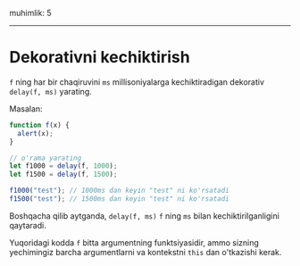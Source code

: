 muhimlik: 5

---

# Dekorativni kechiktirish

`f` ning har bir chaqiruvini `ms` millisoniyalarga kechiktiradigan dekorativ `delay(f, ms)` yarating.

Masalan:

```js
function f(x) {
  alert(x);
}

// o'rama yarating
let f1000 = delay(f, 1000);
let f1500 = delay(f, 1500);

f1000("test"); // 1000ms dan keyin "test" ni ko'rsatadi
f1500("test"); // 1500ms dan keyin "test" ni ko'rsatadi
```

Boshqacha qilib aytganda, `delay(f, ms)` `f` ning `ms` bilan kechiktirilganligini qaytaradi.

Yuqoridagi kodda `f` bitta argumentning funktsiyasidir, ammo sizning yechimingiz barcha argumentlarni va kontekstni `this` dan o'tkazishi kerak.
